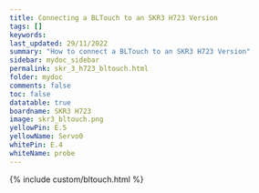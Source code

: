 ```yaml
---
title: Connecting a BLTouch to an SKR3 H723 Version
tags: []
keywords: 
last_updated: 29/11/2022
summary: "How to connect a BLTouch to an SKR3 H723 Version"
sidebar: mydoc_sidebar
permalink: skr_3_h723_bltouch.html
folder: mydoc
comments: false
toc: false
datatable: true
boardname: SKR3 H723
image: skr3_bltouch.png
yellowPin: E.5
yellowName: Servo0
whitePin: E.4
whiteName: probe
---
```


{% include custom/bltouch.html %}